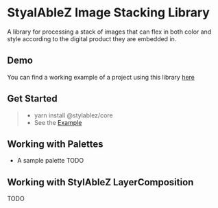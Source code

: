 # StyalAbleZ Image Stacking Library

A library for processing a stack of images that can flex in both color and style according to the digital product they are embedded in.

## Demo
You can find a working example of a project using this library [here](https://joshuaedeford.github.io/StylAbleZ/examples/dnd/build/index.html)

## Get Started

> * yarn install @stylablez/core
> * See the [Example](core/README.md)


## Working with Palettes
* A sample palette TODO

## Working with StylAbleZ LayerComposition
TODO
